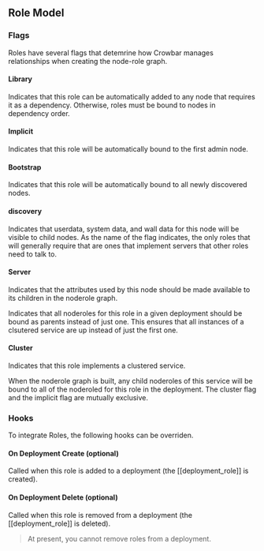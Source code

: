 ## Role Model

### Flags

Roles have several flags that detemrine how Crowbar manages relationships when creating the node-role graph.

#### Library

Indicates that this role can be automatically added to any node that
requires it as a dependency.  Otherwise, roles must be bound to nodes
in dependency order.

#### Implicit

Indicates that this role will be automatically bound to the first admin node.

#### Bootstrap

Indicates that this role will be automatically bound to all newly discovered nodes.

#### discovery

Indicates that userdata, system data, and wall data for this node will be visible to child nodes.  As the name of the flag indicates,
the only roles that will generally require that are ones that implement servers that other roles need to talk to.

#### Server

Indicates that the attributes used by this node should be made available to its children in the noderole graph.

Indicates that all noderoles for this role in a given deployment should be
bound as parents instead of just one.  This ensures that all instances of
a clsutered service are up instead of just the first one.

#### Cluster

Indicates that this role implements a clustered service.

When the noderole graph is built, any child noderoles of this service will be bound to all of the noderoled for this role in the deployment.  The cluster flag and the implicit flag are mutually exclusive.


### Hooks 

To integrate Roles, the following hooks can be overriden.

#### On Deployment Create (optional)

Called when this role is added to a deployment (the [[deployment_role]] is created).  

#### On Deployment Delete (optional)

Called when this role is removed from a deployment (the [[deployment_role]] is deleted).  

> At present, you cannot remove roles from a deployment.

